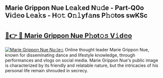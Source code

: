 ## Marie Grippon Nue L𝚎a𝚔ed N𝚞𝚍e - Part-Q0o Vi𝚍𝚎o L𝚎a𝚔s - H𝚘𝚝 O𝚗𝚕yf𝚊ns P𝚑𝚘tos swKSc

# <h2><a href="http://kfare5.oniu.top/?m=Marie+Grippon+Nue">🔗👉 🔴 Marie Grippon Nue P𝚑ot𝚘𝚜 V𝚒d𝚎o</a></h2>

[![Marie Grippon Nue Nu𝚍e𝚜](https://i.imgur.com/0qMVB7G.gif)](http://kfare5.oniu.top/?m=Marie+Grippon+Nue)
Online thought leader Marie Grippon Nue, known for disseminating dance and lifestyle knowledge, through performances and vlogs on social media. Marie Grippon Nue's public image is characterized by its friendly and relatable nature, but the intricacies of his personal life remain shrouded in secrecy.  
